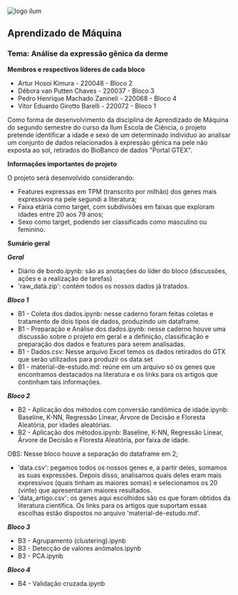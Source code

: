 ![logo ilum](https://github.com/pedrozanineli/aprendizado-de-maquina/blob/main/logo1.png)

## Aprendizado de Máquina
### Tema: Análise da expressão gênica da derme

**Membros e respectivos líderes de cada bloco**

- Artur Hosoi Kimura - 220048 - Bloco 2
- Débora van Putten Chaves - 220037 - Bloco 3
- Pedro Henrique Machado Zanineli - 220068 - Bloco  4
- Vitor Eduardo Girotto Barelli - 220072 - Bloco 1

Como forma de desenvolvimento da disciplina de Aprendizado de Máquina do segundo semestre do curso da Ilum Escola de Ciência, o projeto pretende identificar a idade e sexo de um determinado indivíduo ao analisar um conjunto de dados relacionados à expressão gênica na pele não exposta ao sol, retirados do BioBanco de dados "Portal GTEX".

**Informações importantes do projeto**

O projeto será desenvolvido considerando:
- Features expressas em TPM (transcrito por milhão) dos genes mais expressivos na pele segundi a literatura;
- Faixa etária como target, com subdivisões em faixas que exploram idades entre 20 aos 79 anos;
- Sexo como target, podendo ser classificado como masculino ou feminino.

**Sumário geral**

***Geral***
- Diário de bordo.ipynb: são as anotações do líder do bloco (discussões, ações e a realização de tarefas)
- 'raw_data.zip': contém todos os nossos dados já tratados.

***Bloco 1***
- B1 - Coleta dos dados.ipynb: nesse caderno foram feitas coletas e tratamento de dois tipos de dados, produzindo um dataframe.
- B1 - Preparação e Análise dos dados.ipynb: nesse caderno houve uma discussão sobre o projeto em geral e a definição, classificação e preparação dos dados e features para serem analisadas.
- B1 - Dados.csv: Nesse arquivo Excel temos os dados retirados do GTX que serão utilizados para produzir os data.set
- B1 - material-de-estudo.md: reúne em um arquivo só os genes que encontramos destacados na literatura e os links para os artigos que continham tais informações.

***Bloco 2***
- B2 - Aplicação dos métodos com conversão randômica de idade.ipynb: Baseline, K-NN, Regressão Linear, Árvore de Decisão e Floresta Aleatória, por idades aleatórias.
- B2 - Aplicação dos métodos.ipynb: Baseline, K-NN, Regressão Linear, Árvore de Decisão e Floresta Aleatória, por faixa de idade.

OBS: Nesse bloco houve a separação do dataframe em 2;
- 'data.csv': pegamos todos os nossos genes e, a partir deles, somamos as suas expressões. Depois disso, analisamos quais deles eram mais expressivos (quais tinham as maiores somas) e selecionamos os 20 (vinte) que apresentaram maiores resultados.
- 'data_artigo.csv': os genes aqui escolhidos são os que foram obtidos da literatura científica. Os links para os artigos que suportam essas escolhas estão dispostos no arquivo 'material-de-estudo.md'.

***Bloco 3***
- B3 - Agrupamento (clustering).ipynb
- B3 - Detecção de valores anômalos.ipynb
- B3 - PCA.ipynb

***Bloco 4***
- B4 - Validação cruzada.ipynb
